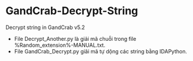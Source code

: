 # GandCrab-Decrypt-String
Decrypt string in GandCrab v5.2

- File Decrypt_Another.py là giải mã chuỗi trong file %Random_extension%-MANUAL.txt.
- File GandCrab_Decrypt.py giãi mã tự dộng các string bằng IDAPython.
